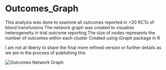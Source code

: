 # Outcomes_Graph

This analysis was done to examine all outcomes reported in >20 RCTs of blood transfusions
The network graph was created to visualize heterogeneity in trial outcome reporting
The size of nodes represents the number of outcomes within each cluster
Created using iGraph package in R

I am not at liberty to share the final more refined version or further details as we are in the process of publishing this
 
![Outcomes Network Graph]("https://github.com/RazaS/Outcomes_Graph/blob/master/test_file_UKPSR_test32.png")



